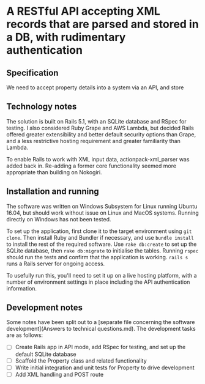 # A RESTful API accepting XML records that are parsed and stored in a DB, with rudimentary authentication

## Specification

We need to accept property details into a system via an API, and store

## Technology notes

The solution is built on Rails 5.1, with an SQLite database and RSpec for testing. I also considered Ruby Grape and AWS Lambda, but decided Rails offered greater extensibility and better default security options than Grape, and a less restrictive hosting requirement and greater familiarity than Lambda.

To enable Rails to work with XML input data, actionpack-xml_parser was added back in. Re-adding a former core functionality seemed more appropriate than building on Nokogiri.

## Installation and running

The software was written on Windows Subsystem for Linux running Ubuntu 16.04, but should work without issue on Linux and MacOS systems. Running directly on Windows has not been tested.

To set up the application, first clone it to the target environment using `git clone`. Then install Ruby and Bundler if necessary, and use `bundle install` to install the rest of the required software. Use `rake db:create` to set up the SQLite database, then `rake db:migrate` to initialise the tables. Running `rspec` should run the tests and confirm that the application is working. `rails s` runs a Rails server for ongoing access.

To usefully run this, you'll need to set it up on a live hosting platform, with a number of environment settings in place including the API authentication information.

## Development notes

Some notes have been split out to a [separate file concerning the software development](Answers to technical questions.md). The development tasks are as follows:

- [ ] Create Rails app in API mode, add RSpec for testing, and set up the default SQLite database
- [ ] Scaffold the Property class and related functionality
- [ ] Write initial integration and unit tests for Property to drive development
- [ ] Add XML handling and POST route
